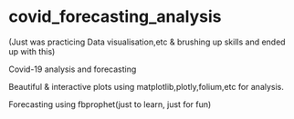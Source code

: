 # covid_forecasting_analysis
(Just was practicing Data visualisation,etc & brushing up skills and ended up with this)

Covid-19 analysis and forecasting

Beautiful & interactive plots using matplotlib,plotly,folium,etc for analysis. 

Forecasting using fbprophet(just to learn, just for fun)
